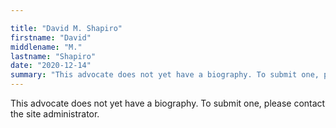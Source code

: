 ```yaml
---

title: "David M. Shapiro"
firstname: "David"
middlename: "M."
lastname: "Shapiro"
date: "2020-12-14"
summary: "This advocate does not yet have a biography. To submit one, please contact the site administrator."
---
```

This advocate does not yet have a biography. To submit one, please contact the site administrator.

